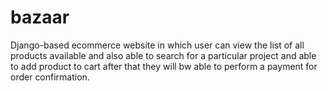 # bazaar
Django-based ecommerce website in which user can view the list of all products available and also able to search for a particular project and able to add product to cart after that they will bw able to perform a payment for order confirmation.
